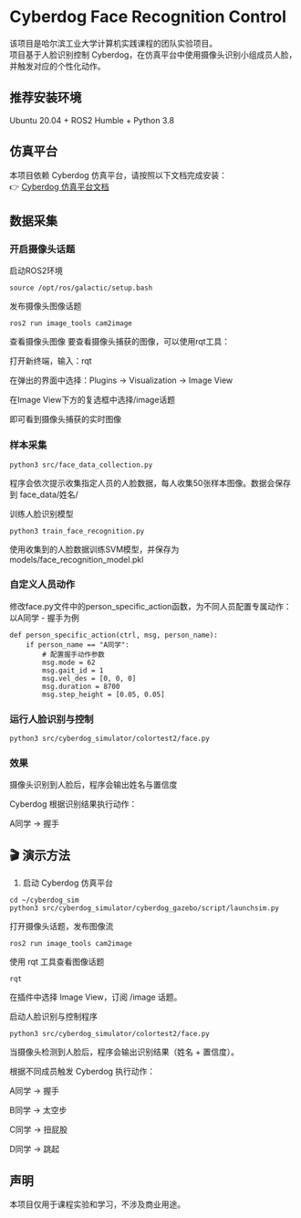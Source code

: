# Cyberdog Face Recognition Control

该项目是哈尔滨工业大学计算机实践课程的团队实验项目。  
项目基于人脸识别控制 Cyberdog，在仿真平台中使用摄像头识别小组成员人脸，并触发对应的个性化动作。

## 推荐安装环境
Ubuntu 20.04 + ROS2 Humble + Python 3.8

## 仿真平台
本项目依赖 Cyberdog 仿真平台，请按照以下文档完成安装：  
👉 [Cyberdog 仿真平台文档](https://miroboticslab.github.io/blogs/#/cn/cyberdog_gazebo_cn)

## 数据采集

### 开启摄像头话题
启动ROS2环境
```
source /opt/ros/galactic/setup.bash
```
发布摄像头图像话题
```
ros2 run image_tools cam2image
```

查看摄像头图像
要查看摄像头捕获的图像，可以使用rqt工具：

打开新终端，输入：rqt

在弹出的界面中选择：Plugins → Visualization → Image View

在Image View下方的复选框中选择/image话题

即可看到摄像头捕获的实时图像


### 样本采集
```
python3 src/face_data_collection.py
```
程序会依次提示收集指定人员的人脸数据，每人收集50张样本图像。数据会保存到 face_data/姓名/

训练人脸识别模型
```
python3 train_face_recognition.py
```
使用收集到的人脸数据训练SVM模型，并保存为models/face_recognition_model.pkl


### 自定义人员动作
修改face.py文件中的person_specific_action函数，为不同人员配置专属动作：
以A同学 - 握手为例
```
def person_specific_action(ctrl, msg, person_name):
    if person_name == "A同学":
        # 配置握手动作参数
        msg.mode = 62
        msg.gait_id = 1
        msg.vel_des = [0, 0, 0] 
        msg.duration = 8700
        msg.step_height = [0.05, 0.05]
```




### 运行人脸识别与控制
```
python3 src/cyberdog_simulator/colortest2/face.py
```

### 效果

摄像头识别到人脸后，程序会输出姓名与置信度

Cyberdog 根据识别结果执行动作：

A同学 → 握手



## 🎬 演示方法

1. 启动 Cyberdog 仿真平台
```
cd ~/cyberdog_sim
python3 src/cyberdog_simulator/cyberdog_gazebo/script/launchsim.py
```
打开摄像头话题，发布图像流


```
ros2 run image_tools cam2image
```
使用 rqt 工具查看图像话题

```
rqt
```
在插件中选择 Image View，订阅 /image 话题。

启动人脸识别与控制程序

```
python3 src/cyberdog_simulator/colortest2/face.py
```

当摄像头检测到人脸后，程序会输出识别结果（姓名 + 置信度）。

根据不同成员触发 Cyberdog 执行动作：

A同学 → 握手

B同学 → 太空步

C同学 → 扭屁股

D同学 → 跳起


## 声明
本项目仅用于课程实验和学习，不涉及商业用途。
